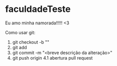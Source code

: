 # faculdadeTeste
Eu amo minha namorada!!!!! <3

Como usar git:
1. git checkout -b "<branch-x>"
2. git add <nome-arquivo-modificado>
3. git commit -m "<breve descrição da alteração>"
4. git push origin <branch-x>
4.1 abertura pull request